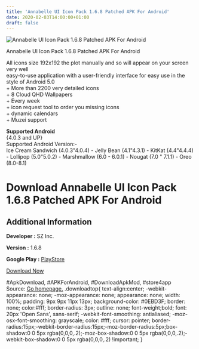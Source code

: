 ```yaml
---
title: 'Annabelle UI Icon Pack 1.6.8 Patched APK For Android'
date: 2020-02-03T14:00:00+01:00
draft: false
---
```


![Annabelle UI Icon Pack 1.6.8 Patched APK For Android](https://i0.wp.com/apkhome.net/wp-content/uploads/2018/12/Annabelle-UI-Icon-Pack-1.6.8.png "Annabelle UI Icon Pack 1.6.8 Patched APK For Android")

  

Annabelle UI Icon Pack 1.6.8 Patched APK For Android

All icons size 192x192 the plot manually and so will appear on your screen very well  
easy-to-use application with a user-friendly interface for easy use in the style of Android 5.0  
\+ More than 2200 very detailed icons  
\+ 8 Cloud QHD Wallpapers  
\+ Every week  
\+ icon request tool to order you missing icons  
\+ dynamic calendars  
\+ Muzei support

**Supported Android**  
{4.0.3 and UP}  
Supported Android Version:-  
Ice Cream Sandwich (4.0.3"4.0.4) - Jelly Bean (4.1"4.3.1) - KitKat (4.4"4.4.4) - Lollipop (5.0"5.0.2) - Marshmallow (6.0 - 6.0.1) - Nougat (7.0 " 7.1.1) - Oreo (8.0-8.1)

Download Annabelle UI Icon Pack 1.6.8 Patched APK For Android
=============================================================

Additional Information
----------------------

**Developer :** SZ Inc.

**Version :** 1.6.8

**Google Play :** [PlayStore](https://play.google.com/store/apps/details?id=com.erega74.annabelleui.iconpack)

  

[Download Now](https://store4app.co/post/annabelle-ui-icon-pack-1-6-8-patched-apk-for-android_1573670627)

  
#ApkDownload, #APKForAndroid, #DownloadApkMod, #store4app  
Source: [Go homepage.](https://store4app.co/post/annabelle-ui-icon-pack-1-6-8-patched-apk-for-android_1573670627) .downloadtop{ text-align:center; -webkit-appearance: none; -moz-appearance: none; appearance: none; width: 100%; padding: 9px 9px 11px 13px; background-color: #0EBD3F; border: none; color:#fff; border-radius: 3px; outline: none; font-weight;bold; font: 20px 'Open Sans', sans-serif; -webkit-font-smoothing: antialiased; -moz-osx-font-smoothing: grayscale; color: #fff; cursor: pointer; border-radius:15px;-webkit-border-radius:15px;-moz-border-radius:5px;box-shadow:0 0 5px rgba(0,0,0,.2);-moz-box-shadow:0 0 5px rgba(0,0,0,.2);-webkit-box-shadow:0 0 5px rgba(0,0,0,.2) !important; }